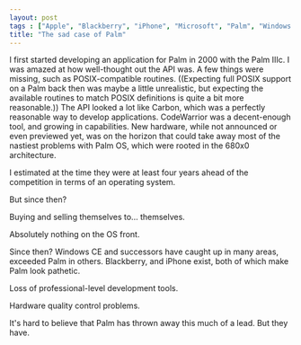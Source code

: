 ```yaml
---
layout: post
tags : ["Apple", "Blackberry", "iPhone", "Microsoft", "Palm", "Windows CE"]
title: "The sad case of Palm"
---
```

I first started developing an application for Palm in 2000 with the Palm IIIc. I was amazed at how well-thought out the API was. A few things were missing, such as POSIX-compatible routines. ((Expecting full POSIX support on a Palm back then was maybe a little unrealistic, but expecting the available routines to match POSIX definitions is quite a bit more reasonable.)) The API looked a lot like Carbon, which was a perfectly reasonable way to develop applications. CodeWarrior was a decent-enough tool, and growing in capabilities. New hardware, while not announced or even previewed yet, was on the horizon that could take away most of the nastiest problems with Palm OS, which were rooted in the 680x0 architecture.

<!--more-->

I estimated at the time they were at least four years ahead of the competition in terms of an operating system.

But since then?

Buying and selling themselves to... themselves.

Absolutely nothing on the OS front.

Since then? Windows CE and successors have caught up in many areas, exceeded Palm in others. Blackberry, and iPhone exist, both of which make Palm look pathetic.

Loss of professional-level development tools.

Hardware quality control problems.

It's hard to believe that Palm has thrown away this much of a lead. But they have.
